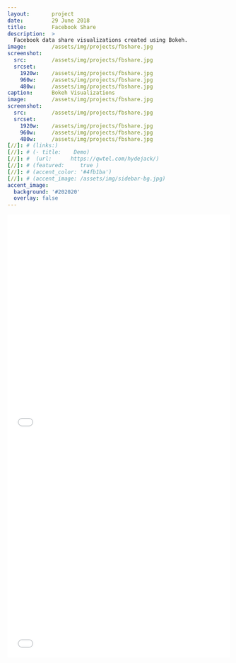 ```yaml
---
layout:       project
date:         29 June 2018
title:        Facebook Share
description:  >
  Facebook data share visualizations created using Bokeh.
image:        /assets/img/projects/fbshare.jpg
screenshot:
  src:        /assets/img/projects/fbshare.jpg
  srcset:
    1920w:    /assets/img/projects/fbshare.jpg
    960w:     /assets/img/projects/fbshare.jpg
    480w:     /assets/img/projects/fbshare.jpg
caption:      Bokeh Visualizations
image:        /assets/img/projects/fbshare.jpg
screenshot:
  src:        /assets/img/projects/fbshare.jpg
  srcset:
    1920w:    /assets/img/projects/fbshare.jpg
    960w:     /assets/img/projects/fbshare.jpg
    480w:     /assets/img/projects/fbshare.jpg
[//]: # (links:) 
[//]: # (- title:    Demo) 
[//]: #  (url:      https://qwtel.com/hydejack/) 
[//]: # (featured:     true )
[//]: # (accent_color: '#4fb1ba') 
[//]: # (accent_image: /assets/img/sidebar-bg.jpg) 
accent_image:
  background: '#202020'
  overlay: false
---
```

<iframe src="/assets/img/bokeh/tab_fb.html"
    sandbox="allow-same-origin allow-scripts"
    width="100%"
    height="500"
    scrolling="no"
    seamless="seamless"
    frameborder="0">
</iframe>

<iframe src="/assets/img/bokeh/fb.html"
    sandbox="allow-same-origin allow-scripts"
    width="100%"
    height="500"
    scrolling="no"
    seamless="seamless"
    frameborder="0">
</iframe>
